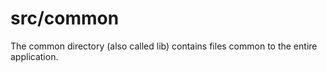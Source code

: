 # src/common

The common directory (also called lib) contains files common to the entire application.
